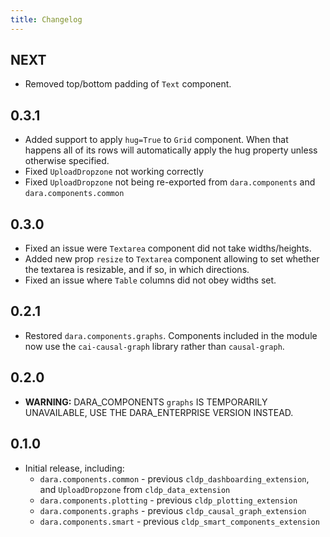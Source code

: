 ```yaml
---
title: Changelog
---
```


## NEXT

-   Removed top/bottom padding of `Text` component.
## 0.3.1

-   Added support to apply `hug=True` to `Grid` component. When that happens all of its rows will automatically apply the hug property unless otherwise specified.
-   Fixed `UploadDropzone` not working correctly
-   Fixed `UploadDropzone` not being re-exported from `dara.components` and `dara.components.common`

## 0.3.0

-   Fixed an issue were `Textarea` component did not take widths/heights.
-   Added new prop `resize` to `Textarea` component allowing to set whether the textarea is resizable, and if so, in which directions.
-   Fixed an issue where `Table` columns did not obey widths set.

## 0.2.1

-   Restored `dara.components.graphs`. Components included in the module now use the `cai-causal-graph` library rather than `causal-graph`.

## 0.2.0

-   **WARNING:** DARA_COMPONENTS `graphs` IS TEMPORARILY UNAVAILABLE, USE THE DARA_ENTERPRISE VERSION INSTEAD.

## 0.1.0

-   Initial release, including:
    -   `dara.components.common` - previous `cldp_dashboarding_extension`, and `UploadDropzone` from `cldp_data_extension`
    -   `dara.components.plotting` - previous `cldp_plotting_extension`
    -   `dara.components.graphs` - previous `cldp_causal_graph_extension`
    -   `dara.components.smart` - previous `cldp_smart_components_extension`
